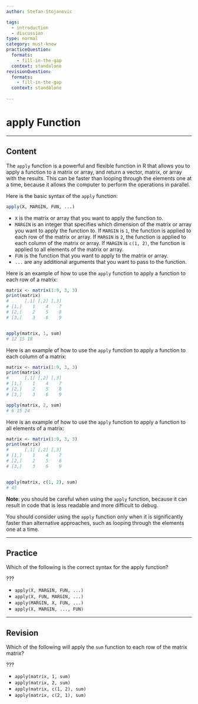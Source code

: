 ```yaml
---
author: Stefan-Stojanovic

tags:
  - introduction
  - discussion
type: normal
category: must-know
practiceQuestion:
  formats:
    - fill-in-the-gap
  context: standalone
revisionQuestion:
  formats:
    - fill-in-the-gap
  context: standalone
  
---
```


# apply Function

---

## Content

The `apply` function is a powerful and flexible function in R that allows you to apply a function to a matrix or array, and return a vector, matrix, or array with the results. This can be faster than looping through the elements one at a time, because it allows the computer to perform the operations in parallel.

Here is the basic syntax of the `apply` function:
```r
apply(X, MARGIN, FUN, ...)
```

- `X` is the matrix or array that you want to apply the function to.
- `MARGIN` is an integer that specifies which dimension of the matrix or array you want to apply the function to. If `MARGIN` is `1`, the function is applied to each row of the matrix or array. If `MARGIN` is `2`, the function is applied to each column of the matrix or array. If `MARGIN` is `c(1, 2)`, the function is applied to all elements of the matrix or array.
- `FUN` is the function that you want to apply to the matrix or array.
- `...` are any additional arguments that you want to pass to the function.

Here is an example of how to use the `apply` function to apply a function to each row of a matrix:
```r
matrix <- matrix(1:9, 3, 3)
print(matrix)
#      [,1] [,2] [,3]
# [1,]    1    4    7
# [2,]    2    5    8
# [3,]    3    6    9


apply(matrix, 1, sum)
# 12 15 18
```

Here is an example of how to use the `apply` function to apply a function to each column of a matrix:
```r
matrix <- matrix(1:9, 3, 3)
print(matrix)
#      [,1] [,2] [,3]
# [1,]    1    4    7
# [2,]    2    5    8
# [3,]    3    6    9

apply(matrix, 2, sum)
# 6 15 24
```

Here is an example of how to use the `apply` function to apply a function to all elements of a matrix:
```r
matrix <- matrix(1:9, 3, 3)
print(matrix)
#      [,1] [,2] [,3]
# [1,]    1    4    7
# [2,]    2    5    8
# [3,]    3    6    9


apply(matrix, c(1, 2), sum)
# 45
```


**Note**: you should be careful when using the `apply` function, because it can result in code that is less readable and more difficult to debug. 

You should consider using the `apply` function only when it is significantly faster than alternative approaches, such as looping through the elements one at a time.

---
## Practice

Which of the following is the correct syntax for the apply function?

???

- `apply(X, MARGIN, FUN, ...)`
- `apply(X, FUN, MARGIN, ...)`
- `apply(MARGIN, X, FUN, ...)`
- `apply(X, MARGIN, ..., FUN)`

---
## Revision

Which of the following will apply the `sum` function to each row of the matrix matrix?

???

- `apply(matrix, 1, sum)`
- `apply(matrix, 2, sum)`
- `apply(matrix, c(1, 2), sum)`
- `apply(matrix, c(2, 1), sum)`